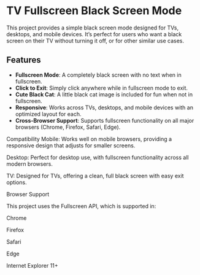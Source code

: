 # TV Fullscreen Black Screen Mode

This project provides a simple black screen mode designed for TVs, desktops, and mobile devices. It’s perfect for users who want a black screen on their TV without turning it off, or for other similar use cases.

## Features

- **Fullscreen Mode**: A completely black screen with no text when in fullscreen.
- **Click to Exit**: Simply click anywhere while in fullscreen mode to exit.
- **Cute Black Cat**: A little black cat image is included for fun when not in fullscreen.
- **Responsive**: Works across TVs, desktops, and mobile devices with an optimized layout for each.
- **Cross-Browser Support**: Supports fullscreen functionality on all major browsers (Chrome, Firefox, Safari, Edge).

Compatibility
Mobile: Works well on mobile browsers, providing a responsive design that adjusts for smaller screens.

Desktop: Perfect for desktop use, with fullscreen functionality across all modern browsers.

TV: Designed for TVs, offering a clean, full black screen with easy exit options.

Browser Support

This project uses the Fullscreen API, which is supported in:

Chrome

Firefox

Safari

Edge

Internet Explorer 11+
